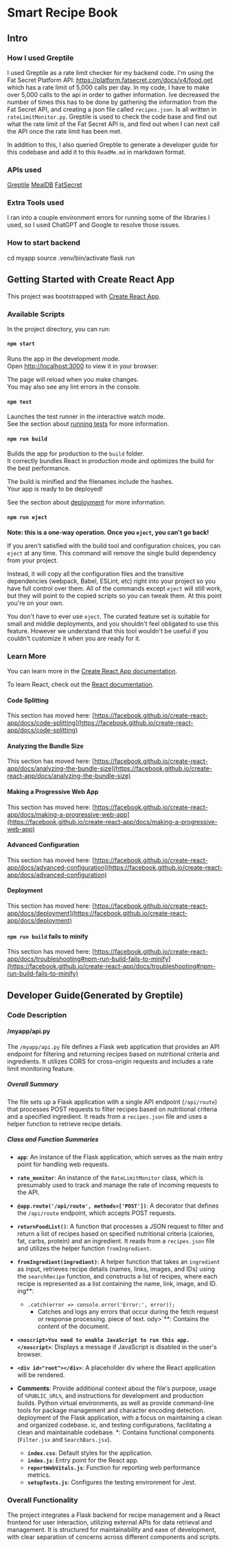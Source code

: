 # Smart Recipe Book
## Intro
### How I used Greptile
I used Greptile as a rate limit checker for my backend code. I'm using the Fat Secret Platform API:
https://platform.fatsecret.com/docs/v4/food.get
which has a rate limit of 5,000 calls per day. In my code, I have to make over 5,000 calls to the api in order to gather information. Ive decreased the number of times this has to be done by gathering the information from the Fat Secret API, and creating a json file called `recipes.json`. Is all written in `rateLimitMonitor.py`. Greptile is used to check the code base and find out what the rate limit of the Fat Secret API is, and find out when I can next call the API once the rate limit has been met.

In addition to this, I also queried Greptile to generate a developer guide for this codebase and add it to this `ReadMe.md` in markdown format.

### APIs used
[Greptile](https://docs.greptile.com/introduction)
[MealDB](https://www.themealdb.com/api.php)
[FatSecret](https://link-url-here.org)

### Extra Tools used
I ran into a couple environment errors for running some of the libraries I used, so I used ChatGPT and Google to resolve those issues.

### How to start backend
cd myapp
source .venv/bin/activate
flask run

## Getting Started with Create React App

This project was bootstrapped with [Create React App](https://github.com/facebook/create-react-app).

### Available Scripts

In the project directory, you can run:

#### `npm start`

Runs the app in the development mode.\
Open [http://localhost:3000](http://localhost:3000) to view it in your browser.

The page will reload when you make changes.\
You may also see any lint errors in the console.

#### `npm test`

Launches the test runner in the interactive watch mode.\
See the section about [running tests](https://facebook.github.io/create-react-app/docs/running-tests) for more information.

#### `npm run build`

Builds the app for production to the `build` folder.\
It correctly bundles React in production mode and optimizes the build for the best performance.

The build is minified and the filenames include the hashes.\
Your app is ready to be deployed!

See the section about [deployment](https://facebook.github.io/create-react-app/docs/deployment) for more information.

#### `npm run eject`

**Note: this is a one-way operation. Once you `eject`, you can't go back!**

If you aren't satisfied with the build tool and configuration choices, you can `eject` at any time. This command will remove the single build dependency from your project.

Instead, it will copy all the configuration files and the transitive dependencies (webpack, Babel, ESLint, etc) right into your project so you have full control over them. All of the commands except `eject` will still work, but they will point to the copied scripts so you can tweak them. At this point you're on your own.

You don't have to ever use `eject`. The curated feature set is suitable for small and middle deployments, and you shouldn't feel obligated to use this feature. However we understand that this tool wouldn't be useful if you couldn't customize it when you are ready for it.

### Learn More

You can learn more in the [Create React App documentation](https://facebook.github.io/create-react-app/docs/getting-started).

To learn React, check out the [React documentation](https://reactjs.org/).

#### Code Splitting

This section has moved here: [https://facebook.github.io/create-react-app/docs/code-splitting](https://facebook.github.io/create-react-app/docs/code-splitting)

#### Analyzing the Bundle Size

This section has moved here: [https://facebook.github.io/create-react-app/docs/analyzing-the-bundle-size](https://facebook.github.io/create-react-app/docs/analyzing-the-bundle-size)

#### Making a Progressive Web App

This section has moved here: [https://facebook.github.io/create-react-app/docs/making-a-progressive-web-app](https://facebook.github.io/create-react-app/docs/making-a-progressive-web-app)

#### Advanced Configuration

This section has moved here: [https://facebook.github.io/create-react-app/docs/advanced-configuration](https://facebook.github.io/create-react-app/docs/advanced-configuration)

#### Deployment

This section has moved here: [https://facebook.github.io/create-react-app/docs/deployment](https://facebook.github.io/create-react-app/docs/deployment)

#### `npm run build` fails to minify

This section has moved here: [https://facebook.github.io/create-react-app/docs/troubleshooting#npm-run-build-fails-to-minify](https://facebook.github.io/create-react-app/docs/troubleshooting#npm-run-build-fails-to-minify)

## Developer Guide(Generated by Greptile)
### Code Description
#### /myapp/api.py
The `/myapp/api.py` file defines a Flask web application that provides an API endpoint for filtering and returning recipes based on nutritional criteria and ingredients. It utilizes CORS for cross-origin requests and includes a rate limit monitoring feature.

##### Overall Summary
The file sets up a Flask application with a single API endpoint (`/api/route`) that processes POST requests to filter recipes based on nutritional criteria and a specified ingredient. It reads from a `recipes.json` file and uses a helper function to retrieve recipe details.

##### Class and Function Summaries

- **`app`**: An instance of the Flask application, which serves as the main entry point for handling web requests.

- **`rate_monitor`**: An instance of the `RateLimitMonitor` class, which is presumably used to track and manage the rate of incoming requests to the API.

- **`@app.route('/api/route', methods=['POST'])`**: A decorator that defines the `/api/route` endpoint, which accepts POST requests.

- **`returnFoodList()`**: A function that processes a JSON request to filter and return a list of recipes based on specified nutritional criteria (calories, fat, carbs, protein) and an ingredient. It reads from a `recipes.json` file and utilizes the helper function `fromIngredient`.

- **`fromIngredient(ingredient)`**: A helper function that takes an `ingredient` as input, retrieves recipe details (names, links, images, and IDs) using the `searchRecipe` function, and constructs a list of recipes, where each recipe is represented as a list containing the name, link, image, and ID.
ing**:
  - `.catch(error => console.error('Error:', error));`
    - Catches and logs any errors that occur during the fetch request or response processing.
 piece of text.
ody>`**: Contains the content of the document.

- **`<noscript>You need to enable JavaScript to run this app.</noscript>`**: Displays a message if JavaScript is disabled in the user's browser.

- **`<div id="root"></div>`**: A placeholder div where the React application will be rendered.

- **Comments**: Provide additional context about the file's purpose, usage of `%PUBLIC_URL%`, and instructions for development and production builds.
 Python virtual environments, as well as provide command-line tools for package management and character encoding detection.
 deployment of the Flask application, with a focus on maintaining a clean and organized codebase.
ic, and testing configurations, facilitating a clean and maintainable codebase.
*: Contains functional components (`Filter.jsx` and `SearchBars.jsx`).
     - **`index.css`**: Default styles for the application.
     - **`index.js`**: Entry point for the React app.
     - **`reportWebVitals.js`**: Function for reporting web performance metrics.
     - **`setupTests.js`**: Configures the testing environment for Jest.

### Overall Functionality
The project integrates a Flask backend for recipe management and a React frontend for user interaction, utilizing external APIs for data retrieval and management. It is structured for maintainability and ease of development, with clear separation of concerns across different components and scripts.
